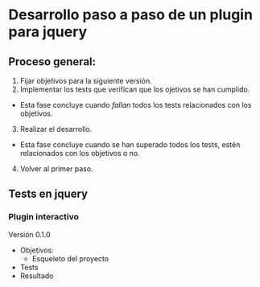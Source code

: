 # Desarrollo paso a paso de un plugin para jquery

## Proceso general:
1. Fijar objetivos para la siguiente versión.
2. Implementar los tests que verifican que los ojetivos se han cumplido. 
  * Esta fase concluye cuando *fallan* todos los tests relacionados con los objetivos.
3. Realizar el desarrollo.
  * Esta fase concluye cuando se han superado todos los tests, estén relacionados con los objetivos o no.
4. Volver al primer paso.

## Tests en jquery

### Plugin interactivo

Versión 0.1.0
* Objetivos:
  * Esqueleto del proyecto
* Tests
* Resultado